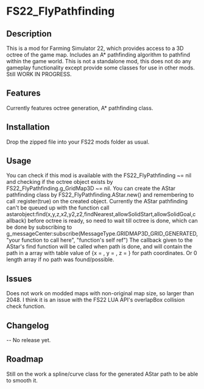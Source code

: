# FS22_FlyPathfinding

## Description

This is a mod for Farming Simulator 22, which provides access to a 3D octree of the game map. 
Includes an A* pathfinding algorithm to pathfind within the game world.
This is not a standalone mod, this does not do any gameplay functionality except provide some classes for use in other mods.
Still WORK IN PROGRESS.

## Features

Currently features octree generation, A* pathfinding class. 

## Installation

Drop the zipped file into your FS22 mods folder as usual.

## Usage

You can check if this mod is available with the FS22_FlyPathfinding ~= nil and checking if the octree object exists by FS22_FlyPathfinding.g_GridMap3D ~= nil.
You can create the AStar pathfinding class by FS22_FlyPathfinding.AStar.new() and remembering to call :register(true) on the created object.
Currently the AStar pathfinding can't be queued up with the function call astarobject:find(x,y,z,x2,y2,z2,findNearest,allowSolidStart,allowSolidGoal,callback) before octree is ready, so need to wait till octree is done, which can be done by subscribing to 
g_messageCenter:subscribe(MessageType.GRIDMAP3D_GRID_GENERATED, "your function to call here", "function's self ref")
The callback given to the AStar's find function will be called when path is done, and will contain the path in a array with table value of {x = , y = , z = } for path coordinates. Or 0 length array if no path was found/possible.

## Issues

Does not work on modded maps with non-original map size, so larger than 2048. 
I think it is an issue with the FS22 LUA API's overlapBox collision check function.

## Changelog

-- No release yet.

## Roadmap

Still on the work a spline/curve class for the generated AStar path to be able to smooth it.
 
 
 